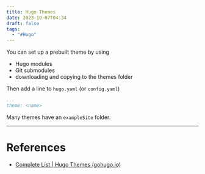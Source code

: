 ```yaml
---
title: Hugo Themes
date: 2023-10-07T04:34
draft: false
tags:
  - "#Hugo"
---
```

You can set up a prebuilt theme by using

- Hugo modules
- Git submodules
- downloading and copying to the themes folder

Then add a line to `hugo.yaml` (or `config.yaml`)

```yaml
...
theme: <name>
```

Many themes have an `exampleSite` folder.

---
# References

- [Complete List | Hugo Themes (gohugo.io)](https://themes.gohugo.io/)
